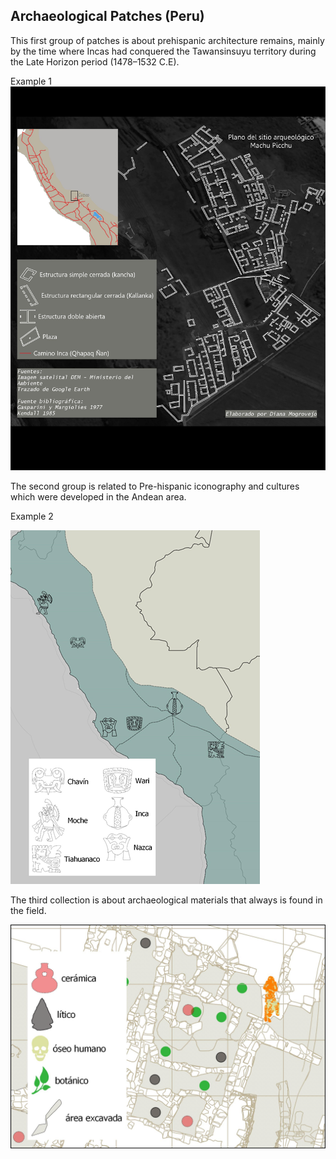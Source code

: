 ## Archaeological Patches (Peru)
This first group of patches is about prehispanic architecture remains, mainly by the time where Incas had conquered the Tawansinsuyu territory during the Late Horizon period (1478–1532 C.E).

Example 1
![](assets/patches_peruvian_archaeology-02113ed8.jpeg)

The second group is related to Pre-hispanic iconography and cultures which were developed in the Andean area.

Example 2

![](assets/Archaeological_Patches_Peru-0c340c6d.png)

The third collection is about archaeological materials that  always is found in the field.

![](assets/Archaeological_Patches_Peru-a4bba276.jpeg)
